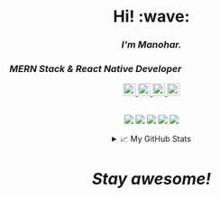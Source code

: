 <h1 align='center'> Hi! :wave:</h1>

<h3 align='center'><i>I'm Manohar.
</i></h3>
<h3><i align='center'>
MERN Stack & React Native Developer
</i>
  </h3>

<div align='center' >
<div align='center' >

<a href="https://twitter.com/manoharglm">
  <img  alt="Manohar's Twitter | Twitter" width="22px" src="https://cdn.jsdelivr.net/npm/simple-icons@v3/icons/twitter.svg" />
</a>
<a href="https://www.linkedin.com/in/manoharglm/">
  <img alt="Manohar's LinkdeIN" width="22px" src="https://cdn.jsdelivr.net/npm/simple-icons@v3/icons/linkedin.svg" />
</a>

<a href="https://www.instagram.com/the_duude_abides/">
  <img  alt="Manohar's Instagram" width="22px" src="https://cdn.jsdelivr.net/npm/simple-icons@v3/icons/instagram.svg" />
</a>

<a href="https://www.hackerrank.com/manoharglm">
  <img alt="Manohar's hackerrank" width="22px" src="https://cdn.jsdelivr.net/npm/simple-icons@v3/icons/hackerrank.svg" />
</a>
</div>

<br />

![](https://img.shields.io/badge/Code-Node.js-informational?style=flat&logo=Node.js&logoColor=white&color=2bbc8a)
![](https://img.shields.io/badge/Code-React-informational?style=flat&logo=React&logoColor=white&color=2bbc8a)
![](https://img.shields.io/badge/OS-Mac-informational?style=flat&logo=apple&logoColor=white&color=2bbc8a)
![](https://img.shields.io/badge/Editor-VScode-informational?style=flat&logo=visual-studio-code&logoColor=white&color=2bbc8a)
![](https://img.shields.io/badge/Shell-Bash-informational?style=flat&logo=gnu-bash&logoColor=white&color=2bbc8a)



<details>
<summary>📈 My GitHub Stats</summary>

<p align="center"> <img src="https://github-readme-stats.vercel.app/api?username=thecodeabides&show_icons=true&theme=gotham" alt="thecodeabides" />

</details>
</div>

<h1 align='center'><i>Stay awesome!</i></h1>

